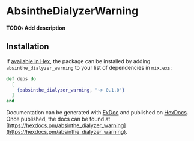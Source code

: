 # AbsintheDialyzerWarning

**TODO: Add description**

## Installation

If [available in Hex](https://hex.pm/docs/publish), the package can be installed
by adding `absinthe_dialyzer_warning` to your list of dependencies in `mix.exs`:

```elixir
def deps do
  [
    {:absinthe_dialyzer_warning, "~> 0.1.0"}
  ]
end
```

Documentation can be generated with [ExDoc](https://github.com/elixir-lang/ex_doc)
and published on [HexDocs](https://hexdocs.pm). Once published, the docs can
be found at [https://hexdocs.pm/absinthe_dialyzer_warning](https://hexdocs.pm/absinthe_dialyzer_warning).

